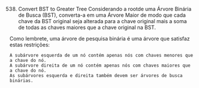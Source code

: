 538. Convert BST to Greater Tree
Considerando a rootde uma Árvore Binária de Busca (BST), converta-a em uma Árvore Maior de modo que cada chave da BST original seja alterada para a chave original mais a soma de todas as chaves maiores que a chave original na BST.

Como lembrete, uma árvore de pesquisa binária é uma árvore que satisfaz estas restrições:

    A subárvore esquerda de um nó contém apenas nós com chaves menores que a chave do nó.
    A subárvore direita de um nó contém apenas nós com chaves maiores que a chave do nó.
    As subárvores esquerda e direita também devem ser árvores de busca binárias.
